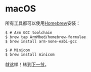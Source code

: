# macOS

所有工具都可以使用[Homebrew]安装：

[Homebrew]: http://brew.sh/

``` console
$ # Arm GCC toolchain
$ brew tap ArmMbed/homebrew-formulae
$ brew install arm-none-eabi-gcc

$ # Minicom
$ brew install minicom
```

就这样！转到[下一节]。

[下一节]: verify.md
